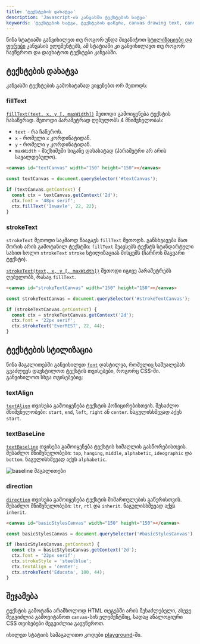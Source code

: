 ```yaml
---
title: 'ტექსტების დახატვა'
description: 'Javascript-ის კანვასში ტექსტების ხატვა'
keywords: 'ტექსტების ხატვა, ტექსტების დაწერა, canvas drawing text, canvas writing text, styling text, ტექსტების დასტილვა'
---
```


წინა სტატიაში განვიხილეთ თუ როგორ უნდა მივანიჭოთ [სტილიზაციები და ფერები](./doc/guides/javascript/canvas/style-and-colors)
კანვასის ელემენტებს, ამ სტატიაში კი განვიხილავთ თუ როგორ ჩავწეროთ და დავხატოთ ტექსტები კანვასში.

## ტექსტების დახატვა

კანვასში ტექსტების გამოსატანად ვიყენებთ ორ მეთოდს:

### fillText

[`fillText(text, x, y [, maxWidth])`](https://developer.mozilla.org/en-US/docs/Web/API/CanvasRenderingContext2D/fillText) მეთოდი
გამოიყენება ტექსტის ჩასაწერად. მეთოდი პარამეტრად ღებულობს 4 მნიშვნელობას:

- `text` - რა ჩაწეროს.
- `x` - რომელი `x` კორდინატიდან.
- `y` - რომელი `y` კორდინატიდან.
- `maxWidth` - მაქსიმუმი სიგანე დასახატად (პარამეტრი არ არის სავალდებულო).

```html
<canvas id="textCanvas" width="150" height="150"></canvas>
```

```js
const textCanvas = document.querySelector('#textCanvas');

if (textCanvas.getContext) {
  const ctx = textCanvas.getContext('2d');
  ctx.font = '48px serif';
  ctx.fillText('Iswavle', 22, 22);
}
```

### strokeText

`strokeText` მეთოდი საკმაოდ წააგავს `fillText` მეთოდს. განსხვავება მათ შორის არის გამოტანილ ტექსტში: `fillText` შეავსებს
ტექსტს სტანდარტული სახით ხოლო `strokeText` `stroke` სტილიზაციას მისცემს (ჩარჩოს მაგვარი ტექსტი).

[`strokeText(text, x, y [, maxWidth])`](https://developer.mozilla.org/en-US/docs/Web/API/CanvasRenderingContext2D/strokeText)
მეთოდი იგივე პარამეტრებს ღებულობს, რასაც `fillText`.

```html
<canvas id="strokeTextCanvas" width="150" height="150"></canvas>
```

```js
const strokeTextCanvas = document.querySelector('#strokeTextCanvas');

if (strokeTextCanvas.getContext) {
  const ctx = strokeTextCanvas.getContext('2d');
  ctx.font = '22px serif';
  ctx.strokeText('EverREST', 22, 44);
}
```

## ტექსტების სტილიზაცია

წინა მაგალითებში განვიხილეთ [`font`](https://developer.mozilla.org/en-US/docs/Web/API/CanvasRenderingContext2D/font)
დასტილვა, რომელიც საშუალებას გვაძლევს დავსტილოთ ტექსტის თვისებები, როგორც CSS-ში. განვიხილოთ სხვა თვისებებიც:

### textAlign

[`textAlign`](https://developer.mozilla.org/en-US/docs/Web/API/CanvasRenderingContext2D/textAlign) თვისება გამოიყენება
ტექსტის პოზიცირებისთვის. შესაძლო მნიშვნელობები: `start`, `end`, `left`, `right` ან `center`. ნაგულისხმევად აქვს `start`.

### textBaseLine

[`textBaseline`](https://developer.mozilla.org/en-US/docs/Web/API/CanvasRenderingContext2D/textBaseline) თვისება გამოიყენება
ტექსტის სიმაღლის გასწორებისთვის. შესაძლო მნიშვნელობები: `top`, `hanging`, `middle`, `alphabetic`, `ideographic` და `bottom`.
ნაგულისხმევად აქვს `alphabetic`.

![baseline მაგალითები](/assets/images/canvas-baselines.png)

### direction

[`direction`](https://developer.mozilla.org/en-US/docs/Web/API/CanvasRenderingContext2D/direction) თვისება გამოიყენება
ტექსტის მიმართულების გაწერისთვის. შესაძლო მნიშვნელობები: `ltr`, `rtl` და `inherit`. ნაგულისხმევად აქვს `inherit`.

```html
<canvas id="basicStylesCanvas" width="150" height="150"></canvas>
```

```js
const basicStylesCanvas = document.querySelector('#basicStylesCanvas');

if (basicStylesCanvas.getContext) {
  const ctx = basicStylesCanvas.getContext('2d');
  ctx.font = '22px serif';
  ctx.strokeStyle = 'steelblue';
  ctx.textAlign = 'center';
  ctx.strokeText('Educata', 100, 44);
}
```

## შეჯამება

ტექსტის გამოტანა არამხოლოდ HTML თეგებში არის შესაძლებელი, ასევე შეგვიძლია გამოვიტანოთ `canvas`-სის ელემენტშიც, სადაც
ანალოგიური CSS თვისებები შეგვიძლია გავუწეროთ.

იხილეთ სტატიის სამაგალითო კოდები [playground](./playground/guides/javascript-canvas-drawing-text)-ში.
